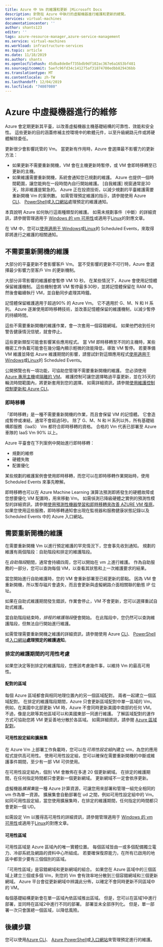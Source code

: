 ```yaml
---
title: Azure 中 Vm 的維護和更新 |Microsoft Docs
description: 針對在 Azure 中執行的虛擬機器進行維護和更新的總覽。
services: virtual-machines
documentationcenter: ''
author: shants123
editor: ''
tags: azure-resource-manager,azure-service-management
ms.service: virtual-machines
ms.workload: infrastructure-services
ms.topic: article
ms.date: 11/18/2019
ms.author: shants
ms.openlocfilehash: 45dba8de8ef735bdb9df102ac367e6a1653bf481
ms.sourcegitcommit: 5aefc96fd34c141275af31874700edbb829436bb
ms.translationtype: MT
ms.contentlocale: zh-TW
ms.lasthandoff: 12/04/2019
ms.locfileid: "74807080"
---
```

# <a name="maintenance-for-virtual-machines-in-azure"></a>Azure 中虛擬機器進行的維修

Azure 會定期更新其平臺，以改善虛擬機器主機基礎結構的可靠性、效能和安全性。 這些更新的目的涵蓋修補主控環境中的軟體元件，以至升級網路元件或將硬體解除委任。 

更新很少會影響託管的 Vm。 當更新有作用時，Azure 會選擇最不影響力的更新方法：

- 如果更新不需要重新開機，VM 會在主機更新時暫停，或 VM 會即時移轉至已更新的主機。 
- 如果維護需要重新開機，系統會通知您已規劃的維護。 Azure 也提供一個時間範圍，讓您能夠在一段時間內自行開始維護。 [自我維護] 視窗通常是30天，除非維護是緊急的。 Azure 正在投資技術，以減少規劃的平臺維護需要重新開機 Vm 的案例數。 如需管理預定維護的指示，請參閱使用 Azure [CLI](maintenance-notifications-cli.md)、 [PowerShell](maintenance-notifications-powershell.md)或[入口網站](maintenance-notifications-portal.md)處理預定的維護通知。

本頁說明 Azure 如何執行這兩種類型的維護。 如需未規劃事件（中斷）的詳細資訊，請參閱管理適用于 [Windows 的 vm 可用性](./windows/manage-availability.md)或適用于[Linux](./linux/manage-availability.md)的對應文章。

在 VM 中，您可以[使用適用于 Windows](./windows/scheduled-events.md)或[Linux](./linux/scheduled-events.md)的 Scheduled Events，來取得即將進行之維護的相關通知。



## <a name="maintenance-that-doesnt-require-a-reboot"></a>不需要重新開機的維護

大部分的平臺更新不會影響客戶 Vm。 當不受影響的更新不可行時，Azure 會選擇最少影響力至客戶 Vm 的更新機制。 

大部分非零影響的維護都會暫停 VM 10 秒。 在某些情況下，Azure 會使用記憶體保留維護機制。 這些機制會將 VM 暫停最多30秒，並將記憶體保留在 RAM 中。 然後會繼續執行 VM，並自動同步處理其時鐘。 

記憶體保留維護適用于超過90% 的 Azure Vm。 它不適用於 G、M、N 和 H 系列。 Azure 逐漸使用即時移轉技術，並改善記憶體保留的維護機制，以減少暫停的持續時間。  

這些不需要重新開機的維護作業，會一次套用一個容錯網域。 如果他們收到任何警告健康情況信號，就會停止。 

這些更新類型可能會影響某些應用程式。 當 VM 即時移轉至不同的主機時，某些機密工作負載可能會在幾分鐘內顯示輕微的效能降低，導致 VM 暫停。 若要準備 VM 維護並降低 Azure 維護期間的影響，請嘗試針對這類應用程式[使用適用于 Windows](./windows/scheduled-events.md)或[Linux](./linux/scheduled-events.md)的 Scheduled Events。 

公開預覽也有一項功能，可協助您管理不需要重新開機的維護。 您必須使用[Azure 專用主機](./linux/dedicated-hosts.md)或[隔離的 VM](../security/fundamentals/isolation-choices.md)。 維護控制可讓您選擇略過平臺更新，並在35天的輪流時間範圍內，將更新套用到您的選擇。 如需詳細資訊，請參閱[使用維護控制控制更新和 Azure CLI](maintenance-control-cli.md)。


### <a name="live-migration"></a>即時移轉

「即時移轉」是一種不需要重新開機的作業，而且會保留 VM 的記憶體。 它會造成暫停或凍結，通常不會超過5秒。 除了 G、M、N 和 H 系列以外，所有基礎結構即服務（IaaS） Vm 都符合即時移轉的資格。 合格的 Vm 代表已部署至 Azure 車隊的 IaaS Vm 90% 以上。 

Azure 平臺會在下列案例中開始進行即時移轉：
- 規劃的維修
- 硬體失敗
- 配置優化

某些規劃的維護案例會使用即時移轉，而您可以在即時移轉作業開始時，使用 Scheduled Events 來事先瞭解。

即時移轉也可以在 Azure Machine Learning 演算法預測即將發生的硬體故障或您想要優化 VM 配置時，用來移動 Vm。 如需偵測已降級硬體之實例的預測性模型的詳細資訊，請參閱[使用預測性機器學習和即時移轉來改善 AZURE VM 復原](https://azure.microsoft.com/blog/improving-azure-virtual-machine-resiliency-with-predictive-ml-and-live-migration/?WT.mc_id=thomasmaurer-blog-thmaure)。 如果您使用這些服務，即時移轉通知會出現在監視器和服務健康狀態記錄以及 Scheduled Events 中的 Azure 入口網站。

## <a name="maintenance-that-requires-a-reboot"></a>需要重新開機的維護

在需要重新開機 Vm 以進行預定維護的罕見情況下，您會事先收到通知。 規劃的維護有兩個階段：自助階段和排定的維護階段。

在*自助階段*期間，通常會持續四周，您可以開始在 vm 上進行維護。 作為自助服務的一部分，您可以查詢每個 VM，以查看其狀態和上一次維護要求的結果。

當您開始進行自助維護時，您的 VM 會重新部署至已經更新的節點。 因為 VM 會重新開機，所以暫存磁片會遺失，而且會更新與虛擬網路介面相關聯的動態 IP 位址。

如果在自助式維護期間發生錯誤，作業會停止，VM 不會更新，您可以選擇重試自助式維護。 

當自助階段結束時，*排程的維護階段*便會開始。 在此階段中，您仍然可以查詢維護階段，但無法自行開始進行維護。

如需管理需要重新開機之維護的詳細資訊，請參閱使用 Azure [CLI](maintenance-notifications-cli.md)、 [PowerShell](maintenance-notifications-powershell.md)或[入口網站](maintenance-notifications-portal.md)**處理預定的維護通知**。 

### <a name="availability-considerations-during-scheduled-maintenance"></a>排定的維護期間的可用性考慮 

如果您決定等到排定的維護階段，您應該考慮幾件事，以維持 Vm 的最高可用性。 

#### <a name="paired-regions"></a>配對的區域

每個 Azure 區域都會與相同地理位置內的另一個區域配對。 兩者一起建立一個區域配對。 在排定的維護階段期間，Azure 只會更新區域配對中單一區域的 Vm。 例如，在美國中北部更新 VM 時，Azure 不會同時更新美國中南部的任何 VM。 不過，像是北歐等其他區域可以和美國東部一同進行維護。 了解區域配對的運作方式可協助您將 VM 更妥善地分散於各區域。 如需詳細資訊，請參閱 [Azure 區域配對](https://docs.microsoft.com/azure/best-practices-availability-paired-regions)。

#### <a name="availability-sets-and-scale-sets"></a>可用性設定組和擴展集

在 Azure Vm 上部署工作負載時，您可以在*可用性設定組*內建立 vm，為您的應用程式提供高可用性。 使用可用性設定組，您可以確保在需要重新開機的中斷或維護事件期間，至少有一部 VM 可供使用。

在可用性設定組內，個別 VM 會散佈在多達 20 個更新網域。 在排定的維護期間，在任何指定時間都只會更新一個更新網域。 更新網域不一定會依序更新。 

虛擬機器*擴展集*是一種 Azure 計算資源，可讓您用來部署和管理一組完全相同的 vm 作為單一資源。 擴展集會自動部署在 ud 之間，例如可用性設定組中的 Vm。 如同可用性設定組，當您使用擴展集時，在排定的維護期間，任何指定的時間都只會更新一個 UD。

如需設定 Vm 以獲得高可用性的詳細資訊，請參閱管理適用于 [Windows 的 vm 可用性](./windows/manage-availability.md)或適用于[Linux](./linux/manage-availability.md)的對應文章。

#### <a name="availability-zones"></a>可用性區域

可用性區域是 Azure 區域內的唯一實體位置。 每個區域皆由一或多個配備獨立電力、冷卻系統及網路的資料中心所組成。 若要確保復原能力，在所有已啟用的地區中都至少要有三個個別的區域。 

「可用性區域」是容錯網域和更新網域的組合。 如果您在 Azure 區域中的三個區域上建立三個或多個 Vm，則您的 Vm 會有效率地分散到三個容錯網域和三個更新網域。 Azure 平台會從更新網域中辨識此分佈，以確定不會同時更新不同區域中的 VM。

每個基礎結構更新會在單一區域內依區域推出區域。 但是，您可以在區域1中進行部署，並同時在區域2中進行不同的部署。 部署並未全部序列化。 但是，單一部署一次只會匯總一個區域，以降低風險。

## <a name="next-steps"></a>後續步驟 

您可以使用[Azure CLI](maintenance-notifications-cli.md)、 [Azure PowerShell](maintenance-notifications-powershell.md)或[入口網站](maintenance-notifications-portal.md)來管理預定進行的維護。 